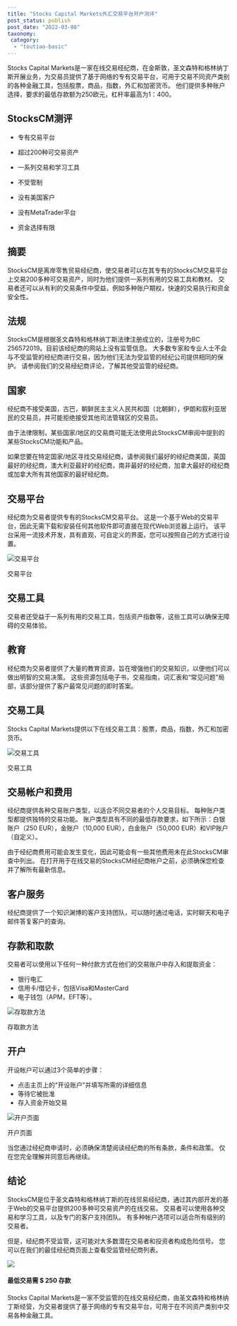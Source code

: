 ```yaml
---
title: "Stocks Capital Markets外汇交易平台开户测评"
post_status: publish
post_date: "2022-03-08"
taxonomy:
 category: 
  - "toutiao-basic"
---
```


Stocks Capital Markets是一家在线交易经纪商，在金斯敦，圣文森特和格林纳丁斯开展业务，为交易员提供了基于网络的专有交易平台，可用于交易不同资产类别的各种金融工具，包括股票，商品，指数，外汇和加密货币。 他们提供多种账户选择，要求的最低存款额为250欧元，杠杆率最高为1：400。

## StocksCM测评

- 专有交易平台

- 超过200种可交易资产

- 一系列交易和学习工具

- 不受管制

- 没有美国客户

- 没有MetaTrader平台

- 资金选择有限


## 摘要

StocksCM是离岸零售贸易经纪商，使交易者可以在其专有的StocksCM交易平台上交易200多种可交易资产，同时为他们提供一系列有用的交易工具和教材。 交易者还可以从有利的交易条件中受益，例如多种账户期权，快速的交易执行和资金安全性。

## 法规

StocksCM是根据圣文森特和格林纳丁斯法律注册成立的，注册号为BC 256572019。目前该经纪商的网站上没有监管信息。 大多数专家和专业人士不会与不受监管的经纪商进行交易，因为他们无法为受监管的经纪公司提供相同的保护。 请参阅我们的交易经纪商评论，了解其他受监管的经纪商。

## 国家

经纪商不接受美国，古巴，朝鲜民主主义人民共和国（北朝鲜），伊朗和叙利亚居民的交易员，并可能拒绝接受其他司法管辖区的交易员。

由于法律限制，某些国家/地区的交易商可能无法使用此StocksCM审阅中提到的某些StocksCM功能和产品。

如果您要在特定国家/地区寻找交易经纪商，请参阅我们最好的经纪商美国，英国最好的经纪商，澳大利亚最好的经纪商，南非最好的经纪商，加拿大最好的经纪商或加拿大所有其他国家的最好经纪商。

## 交易平台

经纪商为交易者提供专有的StocksCM交易平台。 这是一个基于Web的交易平台，因此无需下载和安装任何其他软件即可直接在现代Web浏览器上运行。 该平台采用一流技术开发，具有直观，可自定义的界面，您可以按照自己的方式进行设置。

![交易平台](https://cdn.fendou.la/funstoutiao/2020/11/StocksCM-Review-Trading-Platform.jpg "交易平台")

交易平台

## 交易工具

交易者还受益于一系列有用的交易工具，包括资产指数等，这些工具可以确保无障碍的交易体验。

## 教育

经纪商为交易者提供了大量的教育资源，旨在增强他们的交易知识，以便他们可以做出明智的交易决策。 这些资源包括电子书，交易指南，词汇表和“常见问题”局部，该部分提供了客户最常见问题的即时答案。

## 交易工具

Stocks Capital Markets提供以下在线交易工具：股票，商品，指数，外汇和加密货币。

![交易工具](https://cdn.fendou.la/funstoutiao/2020/11/StocksCM-Trading-Instruments.jpg "交易工具")

交易工具

## 交易帐户和费用

经纪商提供各种交易账户类型，以适合不同交易者的个人交易目标。 每种账户类型都提供独特的交易功能。 账户类型具有不同的最低存款要求，如下所示：白银账户（250 EUR），金账户（10,000 EUR），白金账户（50,000 EUR）和VIP账户（自定义）。

由于经纪商费用可能会发生变化，因此可能会有一些其他费用未在此StocksCM审查中列出。 在打开用于在线交易的StocksCM经纪商帐户之前，必须确保您检查并了解所有最新信息。

## 客户服务

经纪商提供了一个知识渊博的客户支持团队，可以随时通过电话，实时聊天和电子邮件答复客户的查询。

## 存款和取款

交易者可以使用以下任何一种付款方式在他们的交易账户中存入和提取资金：

- 银行电汇
- 信用卡/借记卡，包括Visa和MasterCard
- 电子钱包（APM，EFT等）。

![存取款方法](https://cdn.fendou.la/funstoutiao/2020/11/StocksCM-Review-Deposit-and-Withdrawal-Methods.jpg "存取款方法")

存取款方法

## 开户

开设帐户可以通过3个简单的步骤：

- 点击主页上的“开设账户”并填写所需的详细信息
- 等待它被批准
- 存入资金开始交易

![开户页面](https://cdn.fendou.la/funstoutiao/2020/11/StocksCM-Review-Account-Opening-Page.jpg "开户页面")

开户页面

当您通过经纪商申请时，必须确保清楚阅读经纪商的所有条款，条件和政策。 仅在您完全理解并同意后再继续。

## 结论

StocksCM是位于圣文森特和格林纳丁斯的在线贸易经纪商，通过其内部开发的基于Web的交易平台提供200多种可交易资产的在线交易。 交易者可以使用各种交易和学习工具，以及专门的客户支持团队。 有多种帐户选项可以适合所有级别的交易者。

但是，经纪商不受监管，这可能对大多数潜在交易者和投资者构成危险信号。 您可以在我们的最佳经纪商页面上查看受监管经纪商列表。

![](https://cdn.fendou.la/funstoutiao/2020/11/StocksCM-Logo.png)

#### 最低交易需 $ 250 存款

Stocks Capital Markets是一家不受监管的在线交易经纪商，由圣文森特和格林纳丁斯经营，为交易者提供了基于网络的专有交易平台，可用于在不同资产类别中交易各种金融工具。
